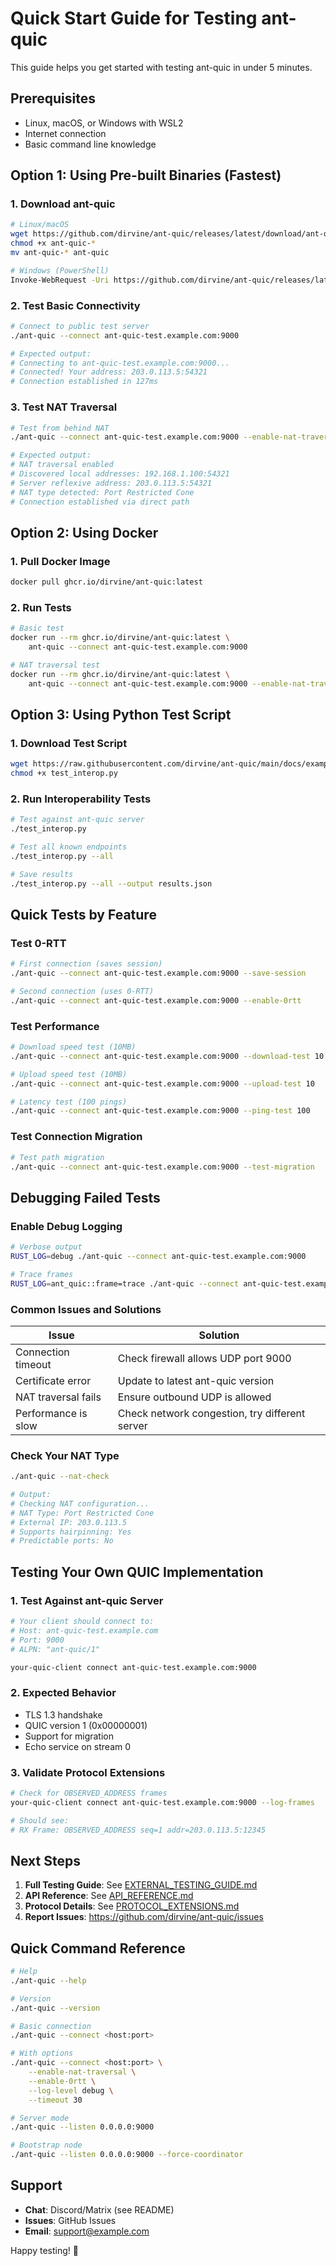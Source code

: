 # Quick Start Guide for Testing ant-quic

This guide helps you get started with testing ant-quic in under 5 minutes.

## Prerequisites

- Linux, macOS, or Windows with WSL2
- Internet connection
- Basic command line knowledge

## Option 1: Using Pre-built Binaries (Fastest)

### 1. Download ant-quic

```bash
# Linux/macOS
wget https://github.com/dirvine/ant-quic/releases/latest/download/ant-quic-$(uname -s)-$(uname -m)
chmod +x ant-quic-*
mv ant-quic-* ant-quic

# Windows (PowerShell)
Invoke-WebRequest -Uri https://github.com/dirvine/ant-quic/releases/latest/download/ant-quic-windows-x86_64.exe -OutFile ant-quic.exe
```

### 2. Test Basic Connectivity

```bash
# Connect to public test server
./ant-quic --connect ant-quic-test.example.com:9000

# Expected output:
# Connecting to ant-quic-test.example.com:9000...
# Connected! Your address: 203.0.113.5:54321
# Connection established in 127ms
```

### 3. Test NAT Traversal

```bash
# Test from behind NAT
./ant-quic --connect ant-quic-test.example.com:9000 --enable-nat-traversal

# Expected output:
# NAT traversal enabled
# Discovered local addresses: 192.168.1.100:54321
# Server reflexive address: 203.0.113.5:54321
# NAT type detected: Port Restricted Cone
# Connection established via direct path
```

## Option 2: Using Docker

### 1. Pull Docker Image

```bash
docker pull ghcr.io/dirvine/ant-quic:latest
```

### 2. Run Tests

```bash
# Basic test
docker run --rm ghcr.io/dirvine/ant-quic:latest \
    ant-quic --connect ant-quic-test.example.com:9000

# NAT traversal test
docker run --rm ghcr.io/dirvine/ant-quic:latest \
    ant-quic --connect ant-quic-test.example.com:9000 --enable-nat-traversal
```

## Option 3: Using Python Test Script

### 1. Download Test Script

```bash
wget https://raw.githubusercontent.com/dirvine/ant-quic/main/docs/examples/test_interop.py
chmod +x test_interop.py
```

### 2. Run Interoperability Tests

```bash
# Test against ant-quic server
./test_interop.py

# Test all known endpoints
./test_interop.py --all

# Save results
./test_interop.py --all --output results.json
```

## Quick Tests by Feature

### Test 0-RTT

```bash
# First connection (saves session)
./ant-quic --connect ant-quic-test.example.com:9000 --save-session

# Second connection (uses 0-RTT)
./ant-quic --connect ant-quic-test.example.com:9000 --enable-0rtt
```

### Test Performance

```bash
# Download speed test (10MB)
./ant-quic --connect ant-quic-test.example.com:9000 --download-test 10

# Upload speed test (10MB)
./ant-quic --connect ant-quic-test.example.com:9000 --upload-test 10

# Latency test (100 pings)
./ant-quic --connect ant-quic-test.example.com:9000 --ping-test 100
```

### Test Connection Migration

```bash
# Test path migration
./ant-quic --connect ant-quic-test.example.com:9000 --test-migration
```

## Debugging Failed Tests

### Enable Debug Logging

```bash
# Verbose output
RUST_LOG=debug ./ant-quic --connect ant-quic-test.example.com:9000

# Trace frames
RUST_LOG=ant_quic::frame=trace ./ant-quic --connect ant-quic-test.example.com:9000
```

### Common Issues and Solutions

| Issue | Solution |
|-------|----------|
| Connection timeout | Check firewall allows UDP port 9000 |
| Certificate error | Update to latest ant-quic version |
| NAT traversal fails | Ensure outbound UDP is allowed |
| Performance is slow | Check network congestion, try different server |

### Check Your NAT Type

```bash
./ant-quic --nat-check

# Output:
# Checking NAT configuration...
# NAT Type: Port Restricted Cone
# External IP: 203.0.113.5
# Supports hairpinning: Yes
# Predictable ports: No
```

## Testing Your Own QUIC Implementation

### 1. Test Against ant-quic Server

```bash
# Your client should connect to:
# Host: ant-quic-test.example.com
# Port: 9000
# ALPN: "ant-quic/1"

your-quic-client connect ant-quic-test.example.com:9000
```

### 2. Expected Behavior

- TLS 1.3 handshake
- QUIC version 1 (0x00000001)
- Support for migration
- Echo service on stream 0

### 3. Validate Protocol Extensions

```bash
# Check for OBSERVED_ADDRESS frames
your-quic-client connect ant-quic-test.example.com:9000 --log-frames

# Should see:
# RX Frame: OBSERVED_ADDRESS seq=1 addr=203.0.113.5:12345
```

## Next Steps

1. **Full Testing Guide**: See [EXTERNAL_TESTING_GUIDE.md](EXTERNAL_TESTING_GUIDE.md)
2. **API Reference**: See [API_REFERENCE.md](API_REFERENCE.md)
3. **Protocol Details**: See [PROTOCOL_EXTENSIONS.md](PROTOCOL_EXTENSIONS.md)
4. **Report Issues**: https://github.com/dirvine/ant-quic/issues

## Quick Command Reference

```bash
# Help
./ant-quic --help

# Version
./ant-quic --version

# Basic connection
./ant-quic --connect <host:port>

# With options
./ant-quic --connect <host:port> \
    --enable-nat-traversal \
    --enable-0rtt \
    --log-level debug \
    --timeout 30

# Server mode
./ant-quic --listen 0.0.0.0:9000

# Bootstrap node
./ant-quic --listen 0.0.0.0:9000 --force-coordinator
```

## Support

- **Chat**: Discord/Matrix (see README)
- **Issues**: GitHub Issues
- **Email**: support@example.com

Happy testing! 🚀
